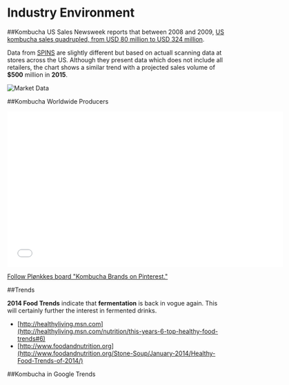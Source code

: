 # Industry Environment

##Kombucha US Sales
Newsweek reports that between 2008 and 2009, [US kombucha sales quadrupled, from USD 80 million to USD 324 million](http://books.google.be/books?id=TjXEAgAAQBAJ&lpg=PA167&ots=DYejw8U92q&dq=quadrupled%20sales%20kombucha&hl=nl&pg=PA167#v=snippet&q=sales%20quadrupled,%20from%20$80%20million%20to%20$324%20million.&f=false).

Data from [SPINS](http://www.spins.com) are slightly different but based on actuall scanning data at stores across the US. Although they present data which does not include all retailers, the chart shows a similar trend with a projected sales volume of **$500** million in **2015**.

![Market Data](http://cl.ly/image/2R1h14452x0w/kombucha%20numbers.png)

##Kombucha Worldwide Producers

<iframe width="640" height="360" src="//www.youtube.com/embed/doSiPXrbIww" frameborder="0" allowfullscreen></iframe>

<a data-pin-do="embedBoard" href="http://www.pinterest.com/ploenkke/kombucha-brands/" data-pin-scale-width="80" data-pin-scale-height="40" data-pin-board-width="800">Follow Plønkkes board "Kombucha Brands on Pinterest."</a>
<script type="text/javascript" async src="//assets.pinterest.com/js/pinit.js"></script>

##Trends

**2014 Food Trends** indicate that **fermentation** is back in vogue again. This will certainly further the interest in fermented drinks.
* [http://healthyliving.msn.com](http://healthyliving.msn.com/nutrition/this-years-6-top-healthy-food-trends#6)
* [http://www.foodandnutrition.org](http://www.foodandnutrition.org/Stone-Soup/January-2014/Healthy-Food-Trends-of-2014/)

##Kombucha in Google Trends


<script type="text/javascript" src="//www.google.com/trends/embed.js?hl=nl&q=kombucha&tz&content=1&cid=TIMESERIES_GRAPH_0&export=5&w=500&h=330"></script>

<script type="text/javascript" src="//www.google.com/trends/embed.js?hl=nl&q=kombucha&tz&content=1&cid=GEO_TABLE_0_0&export=5&w=500&h=330"></script>




